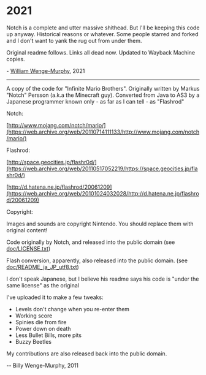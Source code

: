 # 2021

Notch is a complete and utter massive shithead. But I'll be keeping this code up anyway. Historical reasons or whatever. Some people starred and forked and I don't want to yank the rug out from under them.

Original readme follows. Links all dead now. Updated to Wayback Machine copies.

\- [William Wenge-Murphy](https://billy.wenge-murphy.com/), 2021

------------------------------------

A copy of the code for "Infinite Mario Brothers".
Originally written by Markus "Notch" Persson (a.k.a the Minecraft guy).
Converted from Java to AS3 by a Japanese programmer known only - as far as I can tell - as "Flashrod"

Notch:

[http://www.mojang.com/notch/mario/](https://web.archive.org/web/20110714111133/http://www.mojang.com/notch/mario/)
	
Flashrod:

[http://space.geocities.jp/flashr0d/](https://web.archive.org/web/20110517052219/https://space.geocities.jp/flashr0d/)
	
[http://d.hatena.ne.jp/flashrod/20061209](https://web.archive.org/web/20101024032028/http://d.hatena.ne.jp/flashrod/20061209)

Copyright:

Images and sounds are copyright Nintendo. You should replace them with original content!

Code originally by Notch, and released into the public domain (see [doc/LICENSE.txt](doc/LICENSE.txt))

Flash conversion, apparently, also released into the public domain. (see [doc/README_ja_JP_utf8.txt](doc/README_ja_JP_utf8.txt))

I don't speak Japanese, but I believe his readme says his code is "under the same license" as the original


I've uploaded it to make a few tweaks:

- Levels don't change when you re-enter them
- Working score
- Spinies die from fire
- Power down on death
- Less Bullet Bills, more pits
- Buzzy Beetles

My contributions are also released back into the public domain.

-- Billy Wenge-Murphy, 2011



